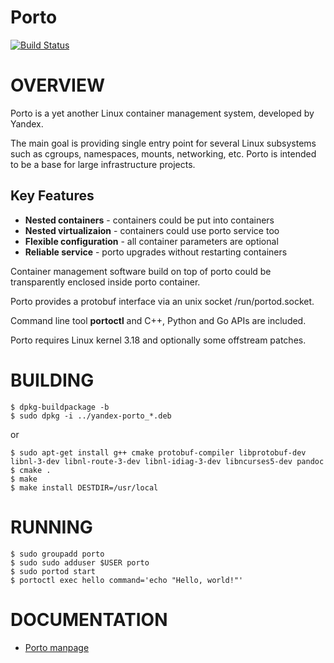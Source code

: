 Porto
=====

[![Build Status](https://travis-ci.org/yandex/porto.svg?branch=master)](https://travis-ci.org/yandex/porto)

# OVERVIEW #

Porto is a yet another Linux container management system, developed by Yandex.

The main goal is providing single entry point for several Linux subsystems
such as cgroups, namespaces, mounts, networking, etc.
Porto is intended to be a base for large infrastructure projects.

## Key Features
* **Nested containers**       - containers could be put into containers
* **Nested virtualizaion**    - containers could use porto service too
* **Flexible configuration**  - all container parameters are optional
* **Reliable service**        - porto upgrades without restarting containers

Container management software build on top of porto could be transparently
enclosed inside porto container.

Porto provides a protobuf interface via an unix socket /run/portod.socket.

Command line tool **portoctl** and C++, Python and Go APIs are included.

Porto requires Linux kernel 3.18 and optionally some offstream patches.

# BUILDING #

```
$ dpkg-buildpackage -b
$ sudo dpkg -i ../yandex-porto_*.deb
```
or
```
$ sudo apt-get install g++ cmake protobuf-compiler libprotobuf-dev libnl-3-dev libnl-route-3-dev libnl-idiag-3-dev libncurses5-dev pandoc
$ cmake .
$ make
$ make install DESTDIR=/usr/local
```

# RUNNING #

```
$ sudo groupadd porto
$ sudo sudo adduser $USER porto
$ sudo portod start
$ portoctl exec hello command='echo "Hello, world!"'
```

# DOCUMENTATION #
* [Porto manpage](porto.md)
